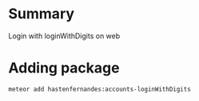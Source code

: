 # Summary
Login with loginWithDigits on web

# Adding package
```meteor add hastenfernandes:accounts-loginWithDigits```